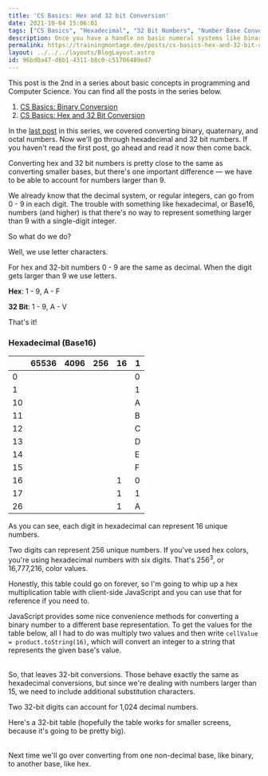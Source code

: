 ```yaml
---
title: 'CS Basics: Hex and 32 bit Conversion'
date: 2021-10-04 15:06:01
tags: ["CS Basics", "Hexadecimal", "32 Bit Numbers", "Number Base Conversion"]
description: Once you have a handle on basic numeral systems like binary, it's time to move on to more complicated systems. We'll cover hexadecimal and 32 bit numbers in the second CS Basics post.
permalink: https://trainingmontage.dev/posts/cs-basics-hex-and-32-bit-conversion/
layout: ../../../layouts/BlogLayout.astro
id: 96bd0a47-d6b1-4311-b8c0-c51706489ed7
---
```


<div class="toc">
  <div class="flow">
    <p>
      This post is the 2nd in a series about basic concepts in programming and Computer Science. You can find all the posts in the series below.
    </p>
    <ol>
      <li>
        <a href="/posts/cs-basics-binary-conversion">CS Basics: Binary Conversion</a>
      </li>
      <li>
        <a href="/posts/cs-basics-hex-and-32-bit-conversion">CS Basics: Hex and 32 Bit Conversion</a>
      </li>
    </ol>
  </div>
</div>

In the [last post](/posts/cs-basics-binary-conversion) in this series, we covered converting binary, quaternary, and octal numbers. Now we'll go through hexadecimal and 32 bit numbers. If you haven't read the first post, go ahead and read it now then come back.

Converting hex and 32 bit numbers is pretty close to the same as converting smaller bases, but there's one important difference — we have to be able to account for numbers larger than 9.

We already know that the decimal system, or regular integers, can go from 0 - 9 in each digit. The trouble with something like hexadecimal, or Base16, numbers (and higher) is that there's no way to represent something larger than 9 with a single-digit integer.

So what do we do?

Well, we use letter characters.

For hex and 32-bit numbers 0 - 9 are the same as decimal. When the digit gets larger than 9 we use letters.

__Hex__: 1 - 9, A - F

__32 Bit__: 1 - 9, A - V

That's it!

### Hexadecimal (Base16)

|   | 65536 | 4096 | 256 | 16 | 1 |
| - | - | - | - | - | - |
| 0 |   |   |   |   | 0 |
| 1 |   |   |   |   | 1 |
| 10 |   |   |   |  | A |
| 11 |   |   |   |  | B |
| 12 |   |   |   |  | C |
| 13 |   |   |   |  | D |
| 14 |   |   |   |  | E |
| 15 |   |   |   |  | F |
| 16 |   |   |   | 1 | 0 |
| 17 |   |   |   | 1 | 1 |
| 26 |   |   |   | 1 | A |

As you can see, each digit in hexadecimal can represent 16 unique numbers.

Two digits can represent 256 unique numbers. If you've used hex colors, you're using hexadecimal numbers with six digits. That's <span class="highlight">256<sup>3</sup></span>, or 16,777,216, color values.

Honestly, this table could go on forever, so I'm going to whip up a hex multiplication table with client-side JavaScript and you can use that for reference if you need to.

JavaScript provides some nice convenience methods for converting a binary number to a different base representation. To get the values for the table below, all I had to do was multiply two values and then write `cellValue = product.toString(16)`, which will convert an integer to a string that represents the given base's value.

<table id="hex-table">

</table>

<script>
  const vals = [' ', '0', '1', '2', '3', '4', '5', '6', '7', '8', '9', 'A', 'B', 'C', 'D', 'E', 'F'];
  const nums = [0,1,2,3,4,5,6,7,8,9,10,11,12,13,14,15,16];

  const table = document.getElementById('hex-table');
  let head = table.createTHead();
  let row = head.insertRow();
  for(let key of vals) {
    let th = document.createElement('th');
    let text = document.createTextNode(key);
    th.appendChild(text);
    row.appendChild(th);
  }

  for(let i = 0; i < vals.length - 1; i++) {
    let row = table.insertRow();
    let cell = row.insertCell();
    cell.className = 'table-head-cell';
    let text = document.createTextNode(vals[i + 1]);
    cell.appendChild(text);
    for(let j = 0; j < nums.length - 1; j++) {
      let tcell = row.insertCell();
      const numValue = nums[i] * nums[j];
      const conVal = numValue.toString(16).toUpperCase();
      let ttext = document.createTextNode(conVal);
      tcell.appendChild(ttext);
      // console.log(nums[i] * nums[j]);
    }
  }
</script>

So, that leaves 32-bit conversions. Those behave exactly the same as hexadecimal conversions, but since we're dealing with numbers larger than 15, we need to include additional substitution characters.

Two 32-bit digits can account for 1,024 decimal numbers.

Here's a 32-bit table (hopefully the table works for smaller screens, because it's going to be pretty big).

<table id="table-thirtytwo">

</table>


<script>
  const vals32 = [' ', '0', '1', '2', '3', '4', '5', '6', '7', '8', '9', 'A', 'B', 'C', 'D', 'E', 'F', 'G', 'H', 'I', 'J', 'K', 'L', 'M', 'N', 'O', 'P', 'Q', 'R', 'S', 'T', 'U', 'V'];
  const nums32 = [0,1,2,3,4,5,6,7,8,9,10,11,12,13,14,15,16, 17, 18, 19, 20, 21, 22, 23, 24, 25, 26, 27, 28, 29, 30, 31, 32];

  const table32 = document.getElementById('table-thirtytwo');
  let head32 = table32.createTHead();
  let row32 = head32.insertRow();
  for(let key of vals32) {
    let th32 = document.createElement('th');
    let text32 = document.createTextNode(key);
    th32.appendChild(text32);
    row32.appendChild(th32);
  }

  for(let i = 0; i < vals32.length - 1; i++) {
    let row32 = table32.insertRow();
    let cell32 = row32.insertCell();
    cell32.className = 'table-head-cell';
    let text32 = document.createTextNode(vals32[i + 1]);
    cell32.appendChild(text32);
    for(let j = 0; j < nums32.length - 1; j++) {
      let tcell32 = row32.insertCell();
      const numValue32 = nums32[i] * nums32[j];
      const conVal32 = numValue32.toString(32).toUpperCase();
      let ttext32 = document.createTextNode(conVal32);
      tcell32.appendChild(ttext32);
      // console.log(nums[i] * nums[j]);
    }
  }
</script>

Next time we'll go over converting from one non-decimal base, like binary, to another base, like hex.